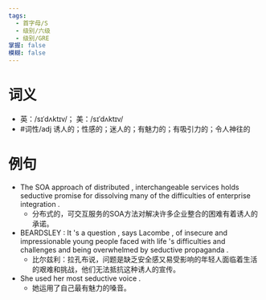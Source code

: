 ```yaml
---
tags:
  - 首字母/S
  - 级别/六级
  - 级别/GRE
掌握: false
模糊: false
---
```

# 词义
- 英：/sɪˈdʌktɪv/； 美：/sɪˈdʌktɪv/
- #词性/adj  诱人的；性感的；迷人的；有魅力的；有吸引力的；令人神往的
# 例句
- The SOA approach of distributed , interchangeable services holds seductive promise for dissolving many of the difficulties of enterprise integration .
	- 分布式的，可交互服务的SOA方法对解决许多企业整合的困难有着诱人的承诺。
- BEARDSLEY : It 's a question , says Lacombe , of insecure and impressionable young people faced with life 's difficulties and challenges and being overwhelmed by seductive propaganda .
	- 比尔兹利：拉孔布说，问题是缺乏安全感又易受影响的年轻人面临着生活的艰难和挑战，他们无法抵抗这种诱人的宣传。
- She used her most seductive voice .
	- 她运用了自己最有魅力的嗓音。
